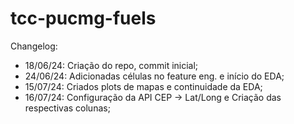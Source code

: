 # tcc-pucmg-fuels
Changelog:
- 18/06/24: Criação do repo, commit inicial;
- 24/06/24: Adicionadas células no feature eng. e início do EDA;
- 15/07/24: Criados plots de mapas e continuidade da EDA;
- 16/07/24: Configuração da API CEP -> Lat/Long e Criação das respectivas colunas;
